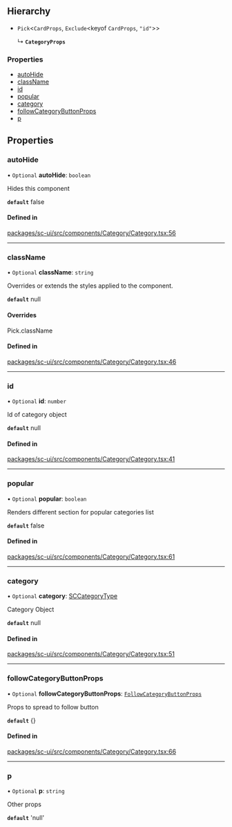 
## Hierarchy

- `Pick`<`CardProps`, `Exclude`<keyof `CardProps`, ``"id"``\>\>

  ↳ **`CategoryProps`**

### Properties


- [autoHide](#autohide)
- [className](#classname)
- [id](#id)
- [popular](#popular)
- [category](#category)
- [followCategoryButtonProps](#followcategorybuttonprops)
- [p](#p)

## Properties

### autoHide

• `Optional` **autoHide**: `boolean`

Hides this component

**`default`** false

#### Defined in

[packages/sc-ui/src/components/Category/Category.tsx:56](https://github.com/selfcommunity/community-ui/blob/6b6e2bd/packages/sc-ui/src/components/Category/Category.tsx#L56)

___

### className

• `Optional` **className**: `string`

Overrides or extends the styles applied to the component.

**`default`** null

#### Overrides

Pick.className

#### Defined in

[packages/sc-ui/src/components/Category/Category.tsx:46](https://github.com/selfcommunity/community-ui/blob/6b6e2bd/packages/sc-ui/src/components/Category/Category.tsx#L46)

___

### id

• `Optional` **id**: `number`

Id of category object

**`default`** null

#### Defined in

[packages/sc-ui/src/components/Category/Category.tsx:41](https://github.com/selfcommunity/community-ui/blob/6b6e2bd/packages/sc-ui/src/components/Category/Category.tsx#L41)

___

### popular

• `Optional` **popular**: `boolean`

Renders different section for popular categories list

**`default`** false

#### Defined in

[packages/sc-ui/src/components/Category/Category.tsx:61](https://github.com/selfcommunity/community-ui/blob/6b6e2bd/packages/sc-ui/src/components/Category/Category.tsx#L61)

___


### category

• `Optional` **category**: [SCCategoryType](../../sc-core/Api_Reference/Types/category#properties)

Category Object

**`default`** null

#### Defined in

[packages/sc-ui/src/components/Category/Category.tsx:51](https://github.com/selfcommunity/community-ui/blob/6b6e2bd/packages/sc-ui/src/components/Category/Category.tsx#L51)

___


### followCategoryButtonProps

• `Optional` **followCategoryButtonProps**: [`FollowCategoryButtonProps`](FollowCategoryButtonProps)

Props to spread to follow button

**`default`** {}

#### Defined in

[packages/sc-ui/src/components/Category/Category.tsx:66](https://github.com/selfcommunity/community-ui/blob/6b6e2bd/packages/sc-ui/src/components/Category/Category.tsx#L66)

___

### p

• `Optional` **p**: `string`

Other props

**`default`** 'null'